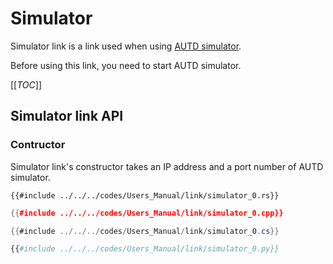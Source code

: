 # Simulator

Simulator link is a link used when using [AUTD simulator](../../Simulator/simulator.md).

Before using this link, you need to start AUTD simulator.

[[_TOC_]]

## Simulator link API

### Contructor

Simulator link's constructor takes an IP address and a port number of AUTD simulator.

```rust,should_panic,edition2024
{{#include ../../../codes/Users_Manual/link/simulator_0.rs}}
```

```cpp
{{#include ../../../codes/Users_Manual/link/simulator_0.cpp}}
```

```cs
{{#include ../../../codes/Users_Manual/link/simulator_0.cs}}
```

```python
{{#include ../../../codes/Users_Manual/link/simulator_0.py}}
```
